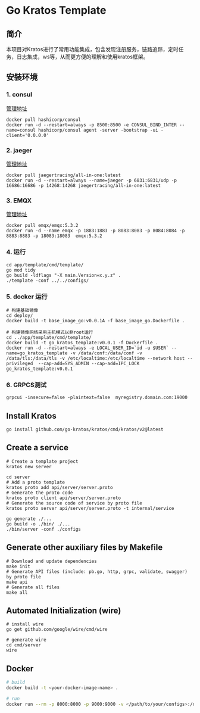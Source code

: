 # Go Kratos Template
## 简介
本项目对Kratos进行了常用功能集成，包含发现注册服务，链路追踪，定时任务，日志集成，ws等，从而更方便的理解和使用kratos框架。

## 安裝环境
### 1. consul
[管理地址](http://127.0.0.1:8500)
```shell
docker pull hashicorp/consul
docker run -d --restart=always -p 8500:8500 -e CONSUL_BIND_INTER --name=consul hashicorp/consul agent -server -bootstrap -ui -client='0.0.0.0'
```


### 2. jaeger
[管理地址](http://127.0.0.1:16686)

```shell    
docker pull jaegertracing/all-in-one:latest
docker run -d --restart=always --name=jaeger -p 6831:6831/udp -p 16686:16686 -p 14268:14268 jaegertracing/all-in-one:latest 
```

### 3. EMQX
[管理地址](http://127.0.0.1:18083)

```shell   
docker pull emqx/emqx:5.3.2
docker run -d --name emqx -p 1883:1883 -p 8083:8083 -p 8084:8084 -p 8883:8883 -p 18083:18083  emqx:5.3.2
```

### 4. 运行
```shell
cd app/template/cmd/template/
go mod tidy
go build -ldflags "-X main.Version=x.y.z" .
./template -conf ../../configs/
```

### 5. docker 运行
```shell
# 构建基础镜像
cd deploy/
docker build -t base_image_go:v0.0.1A -f base_image_go.Dockerfile .

# 构建镜像网络采用主机模式以非root运行
cd ../app/template/cmd/template/
docker build -t go_kratos_template:v0.0.1 -f Dockerfile .
docker run -d --restart=always -e LOCAL_USER_ID=`id -u $USER` --name=go_kratos_template -v /data/conf:/data/conf -v /data/tls:/data/tls -v /etc/localtime:/etc/localtime --network host --privileged  --cap-add=SYS_ADMIN --cap-add=IPC_LOCK  go_kratos_template:v0.0.1
```

### 6. GRPCS测试
```shell
grpcui -insecure=false -plaintext=false  myregistry.domain.com:19000
```

## Install Kratos
```
go install github.com/go-kratos/kratos/cmd/kratos/v2@latest
```
## Create a service
```
# Create a template project
kratos new server

cd server
# Add a proto template
kratos proto add api/server/server.proto
# Generate the proto code
kratos proto client api/server/server.proto
# Generate the source code of service by proto file
kratos proto server api/server/server.proto -t internal/service

go generate ./...
go build -o ./bin/ ./...
./bin/server -conf ./configs
```
## Generate other auxiliary files by Makefile
```
# Download and update dependencies
make init
# Generate API files (include: pb.go, http, grpc, validate, swagger) by proto file
make api
# Generate all files
make all
```
## Automated Initialization (wire)
```
# install wire
go get github.com/google/wire/cmd/wire

# generate wire
cd cmd/server
wire
```

## Docker
```bash
# build
docker build -t <your-docker-image-name> .

# run
docker run --rm -p 8000:8000 -p 9000:9000 -v </path/to/your/configs>:/data/conf <your-docker-image-name>
```


